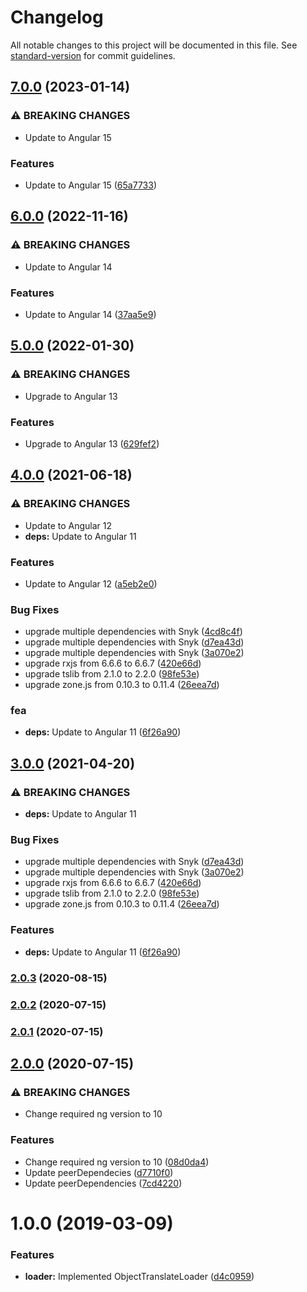 # Changelog

All notable changes to this project will be documented in this file. See [standard-version](https://github.com/conventional-changelog/standard-version) for commit guidelines.

## [7.0.0](https://github.com/beyerleinf/translate-object-loader/compare/v6.0.0...v7.0.0) (2023-01-14)


### ⚠ BREAKING CHANGES

* Update to Angular 15

### Features

* Update to Angular 15 ([65a7733](https://github.com/beyerleinf/translate-object-loader/commit/65a7733789fe6971d2571e6ec885b87d0b58d0c7))

## [6.0.0](https://github.com/beyerleinf/translate-object-loader/compare/v5.0.0...v6.0.0) (2022-11-16)


### ⚠ BREAKING CHANGES

* Update to Angular 14

### Features

* Update to Angular 14 ([37aa5e9](https://github.com/beyerleinf/translate-object-loader/commit/37aa5e9675da38566e2b8ac2b23882aedf59e37f))

## [5.0.0](https://github.com/beyerleinf/translate-object-loader/compare/v4.0.0...v5.0.0) (2022-01-30)


### ⚠ BREAKING CHANGES

* Upgrade to Angular 13

### Features

* Upgrade to Angular 13 ([629fef2](https://github.com/beyerleinf/translate-object-loader/commit/629fef2a20a769c2b8d8c08b20b88870357fcc96))

## [4.0.0](https://github.com/beyerleinf/translate-object-loader/compare/v2.0.3...v4.0.0) (2021-06-18)


### ⚠ BREAKING CHANGES

* Update to Angular 12
* **deps:** Update to Angular 11

### Features

* Update to Angular 12 ([a5eb2e0](https://github.com/beyerleinf/translate-object-loader/commit/a5eb2e0bb7a9dc0180116514cc8c4438d26a989e))


### Bug Fixes

* upgrade multiple dependencies with Snyk ([4cd8c4f](https://github.com/beyerleinf/translate-object-loader/commit/4cd8c4f4bee29c6b4154544d9cc6863aecbb5fa6))
* upgrade multiple dependencies with Snyk ([d7ea43d](https://github.com/beyerleinf/translate-object-loader/commit/d7ea43d8a50fdebdd6b6962034882e0726d71630))
* upgrade multiple dependencies with Snyk ([3a070e2](https://github.com/beyerleinf/translate-object-loader/commit/3a070e23f40747509c6eb902358dca5218752bbb))
* upgrade rxjs from 6.6.6 to 6.6.7 ([420e66d](https://github.com/beyerleinf/translate-object-loader/commit/420e66dc0b054452fc9ac85dff33b770fd73f2c0))
* upgrade tslib from 2.1.0 to 2.2.0 ([98fe53e](https://github.com/beyerleinf/translate-object-loader/commit/98fe53ef5549e54d27090e089cfc9bac87eda187))
* upgrade zone.js from 0.10.3 to 0.11.4 ([26eea7d](https://github.com/beyerleinf/translate-object-loader/commit/26eea7dcefece55e669834434e7adf6c49d2f46a))


### fea

* **deps:** Update to Angular 11 ([6f26a90](https://github.com/beyerleinf/translate-object-loader/commit/6f26a9050b8e5cca5652bace0a61c8f6c1613818))

## [3.0.0](https://github.com/beyerleinf/translate-object-loader/compare/v2.0.3...v3.0.0) (2021-04-20)

### ⚠ BREAKING CHANGES

- **deps:** Update to Angular 11

### Bug Fixes

- upgrade multiple dependencies with Snyk ([d7ea43d](https://github.com/beyerleinf/translate-object-loader/commit/d7ea43d8a50fdebdd6b6962034882e0726d71630))
- upgrade multiple dependencies with Snyk ([3a070e2](https://github.com/beyerleinf/translate-object-loader/commit/3a070e23f40747509c6eb902358dca5218752bbb))
- upgrade rxjs from 6.6.6 to 6.6.7 ([420e66d](https://github.com/beyerleinf/translate-object-loader/commit/420e66dc0b054452fc9ac85dff33b770fd73f2c0))
- upgrade tslib from 2.1.0 to 2.2.0 ([98fe53e](https://github.com/beyerleinf/translate-object-loader/commit/98fe53ef5549e54d27090e089cfc9bac87eda187))
- upgrade zone.js from 0.10.3 to 0.11.4 ([26eea7d](https://github.com/beyerleinf/translate-object-loader/commit/26eea7dcefece55e669834434e7adf6c49d2f46a))

### Features

- **deps:** Update to Angular 11 ([6f26a90](https://github.com/beyerleinf/translate-object-loader/commit/6f26a9050b8e5cca5652bace0a61c8f6c1613818))

### [2.0.3](https://github.com/beyerleinf/translate-object-loader/compare/v2.0.2...v2.0.3) (2020-08-15)

### [2.0.2](https://github.com/beyerleinf/translate-object-loader/compare/v2.0.1...v2.0.2) (2020-07-15)

### [2.0.1](https://github.com/beyerleinf/translate-object-loader/compare/v2.0.0...v2.0.1) (2020-07-15)

## [2.0.0](https://github.com/beyerleinf/translate-object-loader/compare/v1.0.0...v2.0.0) (2020-07-15)

### ⚠ BREAKING CHANGES

- Change required ng version to 10

### Features

- Change required ng version to 10 ([08d0da4](https://github.com/beyerleinf/translate-object-loader/commit/08d0da4b7f0668f4e3c7f617a0b776b15522f8f1))
- Update peerDependecies ([d7710f0](https://github.com/beyerleinf/translate-object-loader/commit/d7710f008a0d81cbaf138fa71c802878f9a31710))
- Update peerDependencies ([7cd4220](https://github.com/beyerleinf/translate-object-loader/commit/7cd422013ba237363a8b448fdefb70cd38876203))

# 1.0.0 (2019-03-09)

### Features

- **loader:** Implemented ObjectTranslateLoader ([d4c0959](https://github.com/beyerleinf/translate-object-loader/commit/d4c0959))
